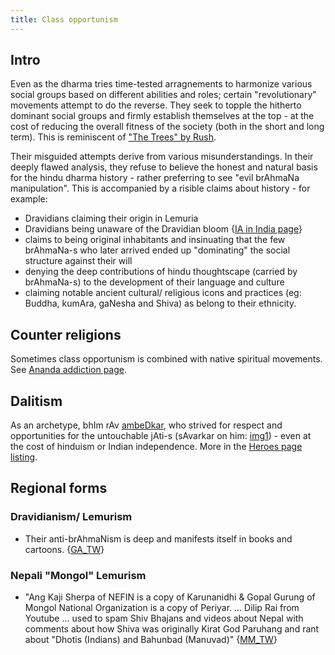 ```yaml
---
title: Class opportunism
---
```

## Intro
Even as the dharma tries time-tested arragnements to harmonize various social groups based on different abilities and roles; certain "revolutionary" movements attempt to do the reverse. They seek to topple the hitherto dominant social groups and firmly establish themselves at the top - at the cost of reducing the overall fitness of the society (both in the short and long term). This is reminiscent of ["The Trees" by Rush](https://www.youtube.com/watch?v=8_D0wkLyCXE).

Their misguided attempts derive from various misunderstandings. In their deeply flawed analysis, they refuse to believe the honest and natural basis for the hindu dharma history - rather preferring to see "evil brAhmaNa manipulation". This is accompanied by a risible claims about history - for example:
- Dravidians claiming their origin in Lemuria
- Dravidians being unaware of the Dravidian bloom {[IA in India page](../../social-cultivation/clan/ethnic-shifts//)}
- claims to being original inhabitants and insinuating that the few brAhmaNa-s who later arrived ended up "dominating" the social structure against their will
- denying the deep contributions of hindu thoughtscape (carried by brAhmaNa-s) to the development of their language and culture
- claiming notable ancient cultural/ religious icons and practices (eg: Buddha, kumAra, gaNesha and Shiva) as belong to their ethnicity.

## Counter religions
Sometimes class opportunism is combined with native spiritual movements. See [Ananda addiction page](../aananda-addiction/).

## Dalitism
As an archetype, bhIm rAv [ambeDkar](../../https://en.wikipedia.org/wiki/B._R._Ambedkar), who strived for respect and opportunities for the untouchable jAti-s (sAvarkar on him: [img1](http://i.imgur.com/fhQO1Yf.jpg)) \- even at the cost of hinduism or Indian independence. More in the [Heroes page listing](../history/persons/).

## Regional forms
### Dravidianism/ Lemurism
- Their anti-brAhmaNism is deep and manifests itself in books and cartoons. {[GA_TW](https://twitter.com/GhorAngirasa/status/1027188982478557185)}

### Nepali "Mongol" Lemurism
- "Ang Kaji Sherpa of NEFIN is a copy of Karunanidhi & Gopal Gurung of Mongol National Organization is a copy of Periyar. ... Dilip Rai from Youtube ... used to spam Shiv Bhajans and videos about Nepal with comments about how Shiva was originally Kirat God Paruhang and rant about "Dhotis (Indians) and Bahunbad (Manuvad)" {[MM_TW](https://twitter.com/Madame_Micawber/status/981444912842493955)}
